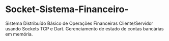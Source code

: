 # Socket-Sistema-Financeiro-
Sistema Distribuído Básico de Operações Financeiras Cliente/Servidor usando Sockets TCP e Dart. Gerenciamento de estado de contas bancárias em memória.
